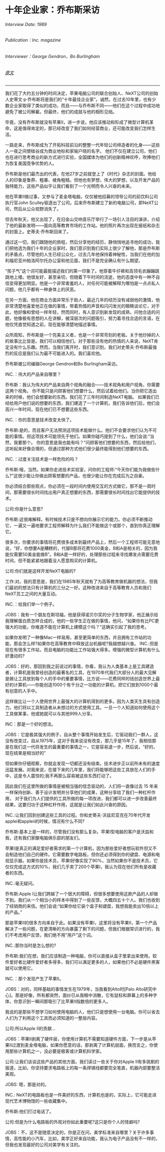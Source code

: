 # 十年企业家：乔布斯采访

###### Interview Date: 1989
###### Publication：Inc. magazine
###### Interviewer：George Gendron，Bo Burlingham
###### [原文](https://www.inc.com/magazine/19890401/5602.html)
---

我们花了大约五分钟的时间决定，苹果电脑公司的联合创始人、NeXT公司的创始人史蒂文·p·乔布斯将是我们的“十年最佳企业家”。诚然，在过去10年里，也有少数企业家取得了类似的成功，而且——与乔布斯不同——他们在这个过程中成功地避免了被公司解雇。但最终，他们的成就与他的相形见绌。

毕竟，没有乔布斯就没有苹果II，进一步说，他应该推动和形成了微型计算机革命，这是值得肯定的，那已经改变了我们如何经营商业，还可能改变我们怎样生活。

一路走来，乔布斯成为了开拓科技前沿的整整一代年轻公司缔造者的化身——这些人一夜之间使硅谷成为商业地标和家喻户晓的名字。
他们不仅在建立公司，他们也在进行思考商业的新方式进行实验，全国媒体为他们的创新精神欢呼，吹捧他们为恢复美国竞争优势的人。


乔布斯是他们最杰出的代表，在他27岁之前就登上了《时代》杂志的封面。他给人的印象是鲁莽、粗暴、棱角粗糙。但他也有梦想，伟大的梦想，以及开发产品的独特能力，这些产品似乎让我们看到了一个光明而令人兴奋的未来。

他在苹果II做过事，又参与了麦金塔电脑，仅仅被他招募的领导公司的前饮料公司执行官John Sculley驱逐出了公司。后来乔布斯建立了新的电脑公司，即NeXT公司，然后从公众视野消失了。

但去年秋天，他又出现了，在旧金山交响音乐厅举行了一场引人注目的演讲，介绍了他的最新发明——面向高等教育市场的工作站。他的照片再次出现在报纸和杂志的封面上。史蒂夫·乔布斯回来了。

通过这一切，我们跟随他的旅程，然后分享他的经历，静悄悄地追寻他的成功，我们把他选为我们十年的企业家时，我们意识到我们实际上很少了解他，那是乔布斯的矛盾点，尽管他的人生已经公众化，过去几年他保持着神秘性，当我们在他的加利福尼亚州帕洛阿尔托办公室和他见面，我们不是完全确认有什么期望。

“孩子气”这个词可能最能描述我们的第一印象了。他穿着牛仔裤和高领毛衣蹦蹦跳跳地上楼。他很友好，甚至亲切，但随着下午时间的流逝，他的态度中有一种不自信变得更加明显。他是一个非常害羞的人，对任何可能被解释为哪怕是一点点私人问题，他几乎都有一种身体上的厌恶。

在另一方面，他在商业方面非常乐于助人，最近几年的经历没有减弱他的激情，他非常清楚地喜爱他正在做的事情，带着热情的声音和闪闪发光的眼睛谈论它，对于此，他好像和曾经一样年轻，然而同时，有人意识到新发现的成熟，问他合适的问题，他像极有思想的人在讲解，被深层次的问题吸引，努力着寻找合适的言语，在他仅凭直觉知道之前，现在能够清楚地描述事情。

众所周知，乔布斯是一个完美主义者，也是一个非常苛刻的老板。关于他炒掉的人的故事比比皆是。我们可以相信他们。对于那些没有他的热情的人来说，NeXT肯定没有什么乐趣。然而，当我们离开时，我们意识到，我们对史蒂夫·乔布斯最强烈的反应是我们认为最不可能进入的。我们喜欢他。

乔布斯被公司编辑George Gendron和Bo Burlingham采访。

INC.：伟大的产品来自哪里？

乔布斯：我认为伟大的产品来自两个视角的融合——技术视角和用户视角，你需要这两个视角。
你不能只是问顾客他们想要什么，然后试着给他们。当你把它造出来的时候，他们会想要新的东西。我们花了三年时间制造NeXT电脑。
如果我们已经给用户他们说的想要的东西，我们建造了一个计算机，我们告诉他们后，他们会高兴一年时间，现在他们已不想要这些东西。

INC.：你的意思是技术改变太快了。

乔布斯:是的，而且客户无法预测这项技术能做什么。他们不会要求他们认为不可能的事情。但这项技术可能领先于他们。如果你碰巧提到了什么，他们会说:“当然，我要那个。
你的意思是我也能有吗？”问顾客他们想要的东西，然后给他们，这听起来好像合理的，但通过那种方式他们很少最终能得到他们想要的东西。

INC.：过度关注技术是一样危险的吗？


乔布斯:哦，当然。如果你走进技术实验室，问你的工程师:“今天你们能为我做些什么?”这很少能让你做出顾客想要的产品，也很少能让你在完成后为之自豪。

你必须结合那些观点，你必须在一段时间内使用交互的方式做它，那不是一周时间，那需要很长时间找出用户真正想要的东西，那需要很长时间找出它能提供的技术。

公司:你是什么意思?

乔布斯:这很难解释。有时候技术只是不想向你展示它的能力。你必须不断推动它，一遍又一遍地要求工程师解释为什么我们不能做这个或那个，直到你真正理解它。


很多次，你要求的事情将花费很多成本到最终产品上，然后一个工程师可能无意地说，“好，你想要A是糟糕的，代替B那将花费1000美金，B和A是相关的，因为我能仅需要50美金能做B”。B和A是一样好的，处理那些过程来寻找爆发点需要花费时间，但不能紧紧地跟着没人愿意购买的计算机。


公司:你们就是这样开发NeXT电脑的?

工作:对。我的意思是，我们在1985年秋天就有了为高等教育做机器的想法，但我们最初的想法只有计算机的三分之一好。这种改进来自于高等教育人员和我们NeXT员工之间的大量互动。

INC.：给我们举一个例子。

JOBS：我有一个朋友在斯坦福，他是获得诺贝尔奖的分子生物学家，他正展示给我理解蛋白质怎样合成的，他的一些学生正在做的事情，他问，“如果你有比PC更强大的功能，你难道不能在计算机上建模这个吗？”这确实引起了我的思考。

如果你发明了一种像Mac一样易用，甚至更简单的东西，并且拥有工作站的功能，那会怎么样?如果你在高等教育中释放这台机器呢?我越想越兴奋。 
INC.:但是现在有很多工作站，而且电脑的功能比工作站强大得多。增强的微型计算机有什么好激动的? 


JOBS：好的，那回到我之前说过的事情，你看，我认为人类基本上是工具建造者，计算机是我曾经创造的最著名的工具，在1970年代我们大部分人的最大见解是做让工具放到每个人的手中的重要事情，比方说——花费同样的钱创造世界上最好的计算机——你能创造1000个有千分之一功能的计算机，把它们放到1000个最有创意的人手中。

这样做比让一个人使用世界上最强大的计算机得到的更多。因为人类天生具有创造力。他们将以工具制造者从未想过的方式使用工具。一旦一个人知道如何使用这个工具做某事，他或她就可以与其他999人分享。


INC：那是一个好的想法。

JOBS：它是极其强大的例子，自从整个事情开始发生后，它驱动我们一群人，这没有改变过，自从1975年，这对于我来说没有改变，那几乎是15年了，我相信那是在我们这一代将发生的最重要的事情之一，它是容易退一步，然后说，“好的，现在结束是相当好的”


但如果你仔细观察，你就会发现一切都还没有结束。技术进步正以前所未有的速度迅猛发展。对我来说，在接下来的几年里，我们将能够把这些工具放在人们的手中，这是令人震惊的;我不再那么容易被这些东西打动了。

因此我们在这里所做的事情是被相当强的信念驱动的，人们将一直像过去 15 年来一样保持创新、善于设计发明并分享他们的成果，这种分享给了我们一种杠杆作用， 对于我们为人们提供的工具所做的每一项改进，我们都可以进一步改善最终结果，这要归功于这种杠杆作用，这就是让我们如此兴奋的原因。

INC.:让我们回到创建这些工具的过程。你和史蒂夫·沃兹尼亚克在70年代开发applei和appleii的时候，情况有什么不同?

乔布斯:基本上是一样的，尽管我们没有那么复杂。苹果I型电脑的客户是沃兹和我，还有我们家酿电脑俱乐部的朋友们。

苹果I是真正的满足爱好者需求的第一个计算机，因为那些爱好者想玩软件但又不会制造他们自己的硬件。它需要数字电路板，但你还必须得到你的键盘、电源和电视显示器。如果你是技术员，苹果I好像实现了90%，当然如果你不是技术员，它仅仅完成这方式的10%，我们几乎卖了200个苹果I，我认为现在他们所有是收藏者的东西。


INC.:毫无疑问。

乔布斯:Apple I让我们跨越了一个很大的障碍，但很多想要使用这款产品的人却做不到。我们从一个相当小的样本中得到了一些反馈，大概四五十个人。我们也收到了经销商的来信。他们会说:“如果你给它装个盒子和键盘，我想我能卖出10倍以上的产品。”

那是苹果II的很多方向来自于此。如果没有苹果I，这里将没有苹果II，第一个产品解决了一些问题，在更清晰的方向暴露了剩下的问题，但我们根据常识进行的，我们不考虑用户反馈，我们绝不用”用户”这个词。

INC.:那你当时是怎么想的?

乔布斯:我们在想，我们应该制造一种电脑，你可以直接从盒子里拿出来使用。软件爱好者比硬件爱好者多得多，我们可以满足更多的人，如果他们不必是硬件黑客就可以使用它。

INC.：那个发现产生了苹果II。

JOBS：对的，同样基础的事情发生在1979年，当我看到Alto时[Palo Alto研究中心]。那是好像，所有都突然，面纱已从我眼中消散，它有鼠标和屏幕上的多种字体，你意识到一瞬间那吸引了比苹果II指数倍的更多人。

我说的是那些不想学习如何使用电脑的人，他们只是想使用一台电脑。你可以省去人们为了利用这个工具而必须知道的一整层内容。

公司:所以Apple II的贡献…

JOBS：苹果II剥离了硬件层，你使用计算机不需要知道硬件方面，下一步是从苹果II过渡到麦金塔电脑，如果你愿意的话，那剥离了计算机层面，换而言之，你使用那些计算机之一，没必要是极客或计算机科学家。


公司:让我们谈谈这些产品的其他方面。我们读过一些关于你对Apple II有多挑剔的报道，比如，你坚持要求电路板上的每一条焊锡线都要完全笔直，机器内部要整洁美观。

JOBS: 嗯，那是对的。

INC.: NeXT的电路板也是一件美好的东西，计算机也是的，实际上，它可能走进现代艺术博物馆的一些收藏集中。


乔布斯:他们打过电话了。

公司:但是为什么电路板的外观对你如此重要呢?这只是你个人的怪癖吗?

JOBS：不，这不是随意决定的，你是正在问，美学标准来自哪里？关于许多事情，高性能的小汽车，比如，美学正好来自功能，我认为电子产品没有不一样的，但我也发现最好的公司对美学有关注的。

